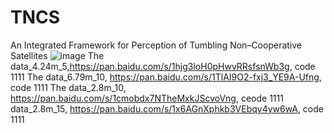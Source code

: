 # TNCS
An Integrated Framework for Perception of Tumbling Non–Cooperative Satellites
![image](https://github.com/jinzhenmu/TNCS/assets/48661603/6ad9b9fa-ade2-4f1b-9bd7-11fa0692c2f7)
The data_4.24m_5,https://pan.baidu.com/s/1hjg3loH0pHwvRRsfsnWb3g, code 1111 
The data_6.79m_10, https://pan.baidu.com/s/1TlAI9O2-fxj3_YE9A-Ufng, code 1111 
The data_2.8m_10, https://pan.baidu.com/s/1cmobdx7NTheMxkJScvoVng, ceode 1111 
data_2.8m_15, https://pan.baidu.com/s/1x6AGnXphkb3VEbqy4yw6wA, code 1111 

